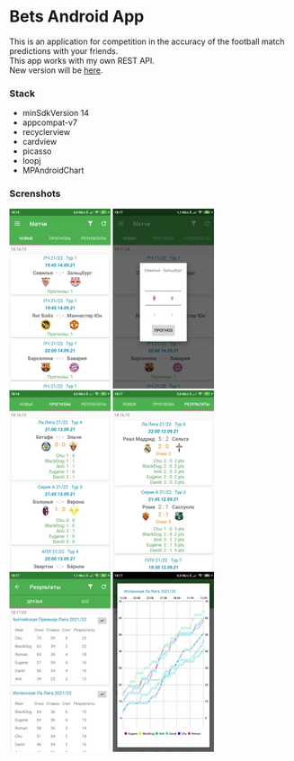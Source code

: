 # Bets Android App

This is an application for competition in the accuracy of the football match predictions with your friends.<br />
This app works with my own REST API.<br />
New version will be [here](https://github.com/roman-dezhin/FootballPredicts).

### Stack
* minSdkVersion 14
* appcompat-v7
* recyclerview
* cardview
* picasso
* loopj
* MPAndroidChart

### Screnshots
![](Screenshots/Screenshot_1.jpg) ![](Screenshots/Screenshot_2.jpg) ![](Screenshots/Screenshot_3.jpg) 
![](Screenshots/Screenshot_4.jpg) ![](Screenshots/Screenshot_5.jpg) ![](Screenshots/Screenshot_6.jpg)